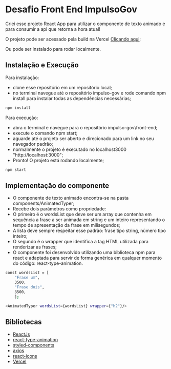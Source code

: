 # Desafio Front End ImpulsoGov

Criei esse projeto React App para utilizar o componente de texto animado e para consumir a api que retorna a hora atual!
  
  O projeto pode ser acessado pela build na Vercel [Clicando aqui](https://impulso-gov.vercel.app/);
  
  Ou pode ser instalado para rodar localmente.
  
 ## Instalação e Execução
 
 Para instalação: 
  - clone esse repositório em um repositório local;
  - no terminal navegue até o repositório impulso-gov e rode comando npm install para instalar todas as dependências necessárias;
```bash
npm install
```

Para execução:

   - abra o terminal e navegue para o repositório impulso-gov\front-end;
   - execute o comando npm start;
   - aguarde até o projeto ser aberto e direcionado para um link no seu navegador padrão; 
   - normalmente o projeto é executado no localhost3000 "http://localhost:3000";
   - Pronto! O projeto está rodando localmente;
```bash
npm start
```  

## Implementação do componente

   - O componente de texto animado encontra-se na pasta components/AnimatedTyper;
   - Recebe dois parâmetros como propriedade: 
   - O primeiro é o wordsList que deve ser um array que contenha em sequência a frase a ser animada em string e um inteiro representando o tempo de apresentação da frase em milisegundos;
   - A lista deve sempre respeitar esse padrão: frase tipo string, número tipo inteiro; 
   - O segundo é o wrapper que identifica a tag HTML utilizada para renderizar as frases;
   - O componente foi desenvolvido utilizando uma biblioteca npm para react e adaptada para servir de forma genérica em qualquer momento do código: react-type-animation.
```bash
const wordsList = [
    "Frase um",
    3500,
    "Frase dois",
    3500,
    ];
```

```bash
<AnimatedTyper wordsList={wordsList} wrapper={"h2"}/>
```
## Bibliotecas

- [ReactJs](https://reactjs.org/)
- [react-type-animation](https://www.npmjs.com/package/react-type-animation)
- [styled-components](https://styled-components.com/)
- [axios](https://axios-http.com/ptbr/docs/intro)
- [react-icons](https://react-icons.github.io/react-icons/)
- [Vercel](https://vercel.com/)


 
